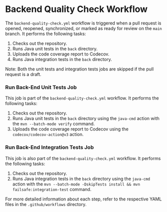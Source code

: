 # Backend Quality Check Workflow

The `backend-quality-check.yml` workflow is triggered when a pull request is opened, reopened, synchronized, or marked
as ready for review on the `main` branch. It performs the following tasks:

1. Checks out the repository.
2. Runs Java unit tests in the `back` directory.
3. Uploads the code coverage report to Codecov.
4. Runs Java integration tests in the `back` directory.

Note: Both the unit tests and integration tests jobs are skipped if the pull request is a draft.

### Run Back-End Unit Tests Job

This job is part of the `backend-quality-check.yml` workflow. It performs the following tasks:

1. Checks out the repository.
2. Runs Java unit tests in the `back` directory using the `java-cmd` action with the `mvn --batch-mode verify` command.
3. Uploads the code coverage report to Codecov using the `codecov/codecov-action@v3` action.

### Run Back-End Integration Tests Job

This job is also part of the `backend-quality-check.yml` workflow. It performs the following tasks:

1. Checks out the repository.
2. Runs Java integration tests in the `back` directory using the `java-cmd` action with
   the `mvn --batch-mode -DskipTests install && mvn failsafe:integration-test` command.

For more detailed information about each step, refer to the respective YAML files in the `.github/workflows` directory.